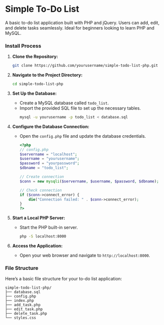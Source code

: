 # Simple To-Do List
A basic to-do list application built with PHP and jQuery. Users can add, edit, and delete tasks seamlessly. Ideal for beginners looking to learn PHP and MySQL.

### Install Process

1. **Clone the Repository:**
   ```sh
   git clone https://github.com/yourusername/simple-todo-list-php.git
   ```

2. **Navigate to the Project Directory:**
   ```sh
   cd simple-todo-list-php
   ```

3. **Set Up the Database:**
   - Create a MySQL database called `todo_list`.
   - Import the provided SQL file to set up the necessary tables.
     ```sh
     mysql -u yourusername -p todo_list < database.sql
     ```

4. **Configure the Database Connection:**
   - Open the `config.php` file and update the database credentials.
     ```php
     <?php
     // config.php
     $servername = "localhost";
     $username = "yourusername";
     $password = "yourpassword";
     $dbname = "todo_list";

     // Create connection
     $conn = new mysqli($servername, $username, $password, $dbname);

     // Check connection
     if ($conn->connect_error) {
         die("Connection failed: " . $conn->connect_error);
     }
     ?>
     ```

5. **Start a Local PHP Server:**
   - Start the PHP built-in server.
     ```sh
     php -S localhost:8000
     ```

6. **Access the Application:**
   - Open your web browser and navigate to `http://localhost:8000`.
   
### File Structure

Here’s a basic file structure for your to-do list application:

```
simple-todo-list-php/
├── database.sql
├── config.php
├── index.php
├── add_task.php
├── edit_task.php
├── delete_task.php
└── styles.css
```

